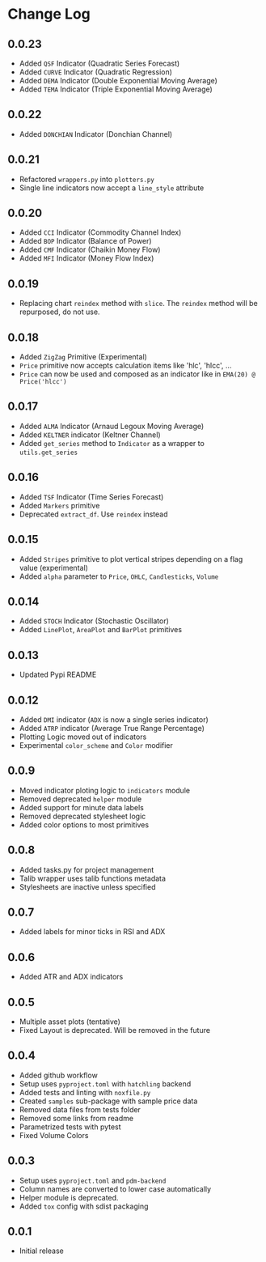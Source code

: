 # Change Log

## 0.0.23
- Added `QSF` Indicator (Quadratic Series Forecast)
- Added `CURVE` Indicator (Quadratic Regression)
- Added `DEMA` Indicator (Double Exponential Moving Average)
- Added `TEMA` Indicator (Triple Exponential Moving Average)

## 0.0.22
- Added `DONCHIAN` Indicator (Donchian Channel)

## 0.0.21
- Refactored `wrappers.py` into `plotters.py`
- Single line indicators now accept a `line_style` attribute

## 0.0.20
- Added `CCI` Indicator (Commodity Channel Index)
- Added `BOP` Indicator (Balance of Power)
- Added `CMF` Indicator (Chaikin Money Flow)
- Added `MFI` Indicator (Money Flow Index)

## 0.0.19
- Replacing chart `reindex` method with `slice`. The `reindex` method will be repurposed, do not use.

## 0.0.18
- Added `ZigZag` Primitive (Experimental)
- `Price` primitive now accepts calculation items like 'hlc', 'hlcc', ...
- `Price` can now be used and composed as an indicator like in `EMA(20) @ Price('hlcc')`

## 0.0.17
- Added `ALMA` Indicator (Arnaud Legoux Moving Average)
- Added `KELTNER` indicator (Keltner Channel)
- Added `get_series` method to `Indicator` as a wrapper to `utils.get_series`

## 0.0.16
- Added `TSF` Indicator (Time Series Forecast)
- Added `Markers` primitive 
- Deprecated `extract_df`. Use `reindex` instead

## 0.0.15
- Added `Stripes` primitive to plot vertical stripes depending on a flag value (experimental)
- Added `alpha` parameter to `Price`, `OHLC`, `Candlesticks`, `Volume`

## 0.0.14
- Added `STOCH` Indicator (Stochastic Oscillator)
- Added `LinePlot`, `AreaPlot` and `BarPlot` primitives

## 0.0.13
- Updated Pypi README

## 0.0.12
- Added `DMI` indicator (`ADX` is now a single series indicator)
- Added `ATRP` indicator (Average True Range Percentage)
- Plotting Logic moved out of indicators
- Experimental `color_scheme` and `Color` modifier

## 0.0.9
- Moved indicator ploting logic to `indicators` module
- Removed deprecated `helper` module
- Added support for minute data labels
- Removed deprecated stylesheet logic
- Added color options to most primitives

## 0.0.8
- Added tasks.py for project management
- Talib wrapper uses talib functions metadata
- Stylesheets are inactive unless specified

## 0.0.7
- Added labels for minor ticks in RSI and ADX

## 0.0.6
- Added ATR and ADX indicators

## 0.0.5
- Multiple asset plots (tentative)
- Fixed Layout is deprecated. Will be removed in the future

## 0.0.4
- Added github workflow
- Setup uses `pyproject.toml` with `hatchling` backend
- Added tests and linting with `noxfile.py`
- Created `samples` sub-package with sample price data
- Removed data files from tests folder
- Removed some links from readme
- Parametrized tests with pytest
- Fixed Volume Colors

## 0.0.3
- Setup uses `pyproject.toml` and `pdm-backend`
- Column names are converted to lower case automatically
- Helper module is deprecated.
- Added `tox` config with sdist packaging

## 0.0.1
- Initial release
